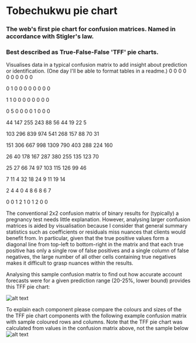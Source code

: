 # Tobechukwu pie chart
### The web's first pie chart for confusion matrices.  Named in accordance with Stigler's law.
### Best described as True-False-False 'TFF' pie charts.


Visualises data in a typical confusion matrix to add insight about prediction or identification.  (One day I'll be able to format tables in a readme.)
0   0	  0	  0	  0	    0	  0	  0	  0	  0

0	  1	  0	  0	  0	    0	  0	  0	  0	  0

1	  1	  0	  0	  0	    0	  0	  0	  0	  0

0	  5	  0	  0	  0	    0	  1	  0	  0	  0

44	147	255	243	88	  56	44	19	22	5

103	296	839	974	541	  268	157	88	70	31

151	306	667	998	1309	790	403	288	224	160

26	40	178	167	287	  380	255	135	123	70

25	27	66	74	97	  103	115	126	99	46

7	  11	4	  32	18	  24	9	  11	19	14

2	  4	  4	  0	  4	    8	  6	  8	  6	  7

0	  0	  1	  2	  1	    0	  1	  2	  0	  0


The conventional 2x2 confusion matrix of binary results for (typically) a pregnancy test needs little explanation.  However, analysing larger confusion matrices is aided by visualisation because I consider that general summary statistics such as coefficients or residuals miss nuances that clients would benefit from.  In particular, given that the true positive values form a diagonal line from top-left to bottom-right in the matrix and that each true positive has only a single row of false positives and a single column of false negatives, the large number of all other cells containing true negatives makes it difficult to grasp nuances within the results.

Analysing this sample confusion matrix to find out how accurate account forecasts were for a given prediction range (20-25%, lower bound) provides this TFF pie chart:

![alt text][TFFpieChart20pc]

To explain each component please compare the colours and sizes of the the TFF pie chart components with the following example confusion matrix with sample coloured rows and columns.  Note that the TFF pie chart was calculated from values in the confusion matrix above, not the sample below
![alt text][colourKeyGuide]



[TFFpieChart20pc]: https://github.com/narratorjay/TobechukwuPieChart/blob/master/reports/figures/TFF20pc-demo.png
[colourKeyGuide]:  https://github.com/narratorjay/TobechukwuPieChart/blob/master/references/componentsOfTFFchart.png





